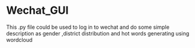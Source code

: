 # Wechat_GUI
This .py file could be used to log in to wechat and do some simple description as gender ,district distribution and hot words generating using wordcloud

